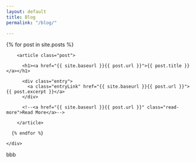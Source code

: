 ```yaml
---
layout: default
title: Blog
permalink: "/blog/"

---
```


<div id="main" role="main" class="container">
    <div class="posts">
      {% for post in site.posts %}

        <article class="post">

          <h1><a href="{{ site.baseurl }}{{ post.url }}">{{ post.title }}</a></h1>

          <div class="entry">
            <a class="entryLink" href="{{ site.baseurl }}{{ post.url }}">{{ post.excerpt }}</a>
          </div>

          <!--<a href="{{ site.baseurl }}{{ post.url }}" class="read-more">Read More</a>-->

        </article> 

      {% endfor %}
      
    </div>

</DIV>


bbb